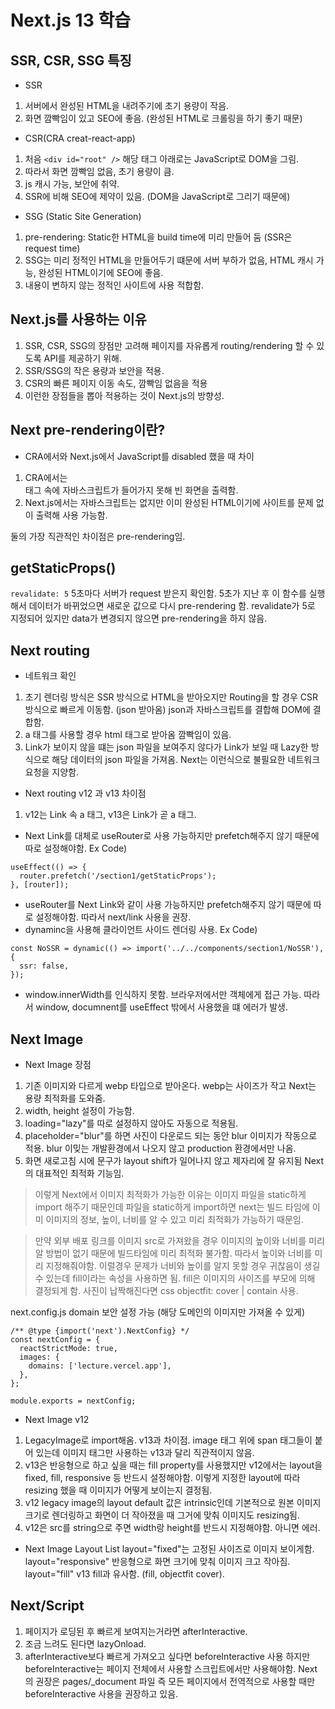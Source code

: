 # Next.js 13 학습

## SSR, CSR, SSG 특징

- SSR

1. 서버에서 완성된 HTML을 내려주기에 초기 용량이 작음.
2. 화면 깜빡임이 있고 SEO에 좋음. (완성된 HTML로 크롤링을 하기 좋기 때문)

- CSR(CRA creat-react-app)

1. 처음 `<div id="root" />` 해당 태그 아래로는 JavaScript로 DOM을 그림.
2. 따라서 화면 깜빡임 없음, 초기 용량이 큼.
3. js 캐시 가능, 보안에 취약.
4. SSR에 비해 SEO에 제약이 있음. (DOM을 JavaScript로 그리기 때문에)

- SSG (Static Site Generation)

1. pre-rendering: Static한 HTML을 build time에 미리 만들어 둠 (SSR은 request time)
2. SSG는 미리 정적인 HTML을 만들어두기 떄문에 서버 부하가 없음, HTML 캐시 가능, 완성된 HTML이기에 SEO에 좋음.
3. 내용이 변하지 않는 정적인 사이트에 사용 적합함.

## Next.js를 사용하는 이유

1. SSR, CSR, SSG의 장점만 고려해 페이지를 자유롭게 routing/rendering 할 수 있도록 API를 제공하기 위해.
2. SSR/SSG의 작은 용량과 보안을 적용.
3. CSR의 빠른 페이지 이동 속도, 깜빡임 없음을 적용
4. 이런한 장점들을 뽑아 적용하는 것이 Next.js의 방향성.

## Next pre-rendering이란?

- CRA에서와 Next.js에서 JavaScript를 disabled 했을 때 차이

1. CRA에서는 <div id="root" /> 태그 속에 자바스크립트가 들어가지 못해 빈 화면을 출력함.
2. Next.js에서는 자바스크립트는 없지만 이미 완성된 HTML이기에 사이트를 문제 없이 출력해 사용 가능함.

둘의 가장 직관적인 차이점은 pre-rendering임.

## getStaticProps()

```revalidate: 5``` 5초마다 서버가 request 받은지 확인함. 5초가 지난 후 이 함수를 실행해서 데이터가 바뀌었으면 새로운 값으로 다시 pre-rendering 함. revalidate가 5로 지정되어 있지만 data가 변경되지 않으면 pre-rendering을 하지 않음.

## Next routing

- 네트워크 확인
1. 초기 렌더링 방식은 SSR 방식으로 HTML을 받아오지만 Routing을 할 경우 CSR 방식으로 빠르게 이동함. (json 받아옴) json과 자바스크립트를 결합해 DOM에 결합함.
2. a 태그를 사용할 경우 html 태그로 받아옴 깜빡임이 있음.
3. Link가 보이지 않을 떄는 json 파일을 보여주지 않다가 Link가 보일 때 Lazy한 방식으로 해당 데이터의 json 파일을 가져옴. Next는 이런식으로 불필요한 네트워크 요청을 지양함.

- Next routing v12 과 v13 차이점
1. v12는 Link 속 a 태그, v13은 Link가 곧 a 태그.

- Next Link를 대체로 useRouter로 사용 가능하지만 prefetch해주지 않기 때문에 따로 설정해야함.
Ex Code)
```
useEffect(() => {
  router.prefetch('/section1/getStaticProps');
}, [router]);
```

- useRouter를 Next Link와 같이 사용 가능하지만 prefetch해주지 않기 때문에 따로 설정해야함. 따라서 next/link 사용을 권장.
- dynaminc을 사용해 클라이언트 사이드 렌더링 사용.
Ex Code)
```
const NoSSR = dynamic(() => import('../../components/section1/NoSSR'), {
  ssr: false,
});
```

- window.innerWidth를 인식하지 못함. 브라우저에서만 객체에게 접근 가능. 따라서 window, documnent를 useEffect 밖에서 사용했을 떄 에러가 발생.

## Next Image

- Next Image 장점
1. 기존 이미지와 다르게 webp 타입으로 받아온다. webp는 사이즈가 작고 Next는 용량 최적화를 도와줌.
2. width, height 설정이 가능함.
3. loading="lazy"를 따로 설정하지 않아도 자동으로 적용됨.
4. placeholder="blur"를 하면 사진이 다운로드 되는 동안 blur 이미지가 작동으로 적용. blur 이밎는 개발환경에서 나오지 않고 production 환경에서만 나옴.
5. 화면 새로고침 시에 문구가 layout shift가 일어나지 않고 제자리에 잘 유지됨 Next의 대표적인 최적화 기능임.

> 이렇게 Next에서 이미지 최적화가 가능한 이유는 이미지 파일을 static하게 import 해주기 때문인데 파일을 static하게 import하면 next는 빌드 타임에 이미 이미지의 정보, 높이, 너비를 알 수 있고 미리 최적화가 가능하기 때문임.

> 만약 외부 배포 링크를 이미지 src로 가져왔을 경우 이미지의 높이와 너비를 미리 알 방법이 없기 때문에 빌드타임에 미리 최적화 불가함. 따라서 높이와 너비를 미리 지정해줘야함. 이럴경우 문제가 너비와 높이를 알지 못할 경우 귀찮음이 생길 수 있는데 fill이라는 속성을 사용하면 됨. fill은 이미지의 사이즈를 부모에 의해 결정되게 함. 사진이 납짝해진다면 css objectfit: cover | contain 사용.

next.config.js
domain 보안 설정 가능 (해당 도메인의 이미지만 가져올 수 있게)
```
/** @type {import('next').NextConfig} */
const nextConfig = {
  reactStrictMode: true,
  images: {
    domains: ['lecture.vercel.app'],
  },
};

module.exports = nextConfig;
```

- Next Image v12
1. LegacyImage로 import해옴. v13과 차이점. image 태그 위에 span 태그들이 붙어 있는데 이미지 태그만 사용하는 v13과 달리 직관적이지 않음.
2. v13은 반응형으로 하고 싶을 때는 fill property를 사용했지만 v12에서는 layout을 fixed, fill, responsive 등 반드시 설정해야함. 이렇게 지정한 layout에 따라 resizing 했을 때 이미지가 어떻게 보이는지 결정됨.
3. v12 legacy image의 layout default 값은 intrinsic인데 기본적으로 원본 이미지 크기로 렌더링하고 화면이 더 작아졌을 때 그거에 맞춰 이미지도 resizing됨.
4. v12은 src를 string으로 주면 width랑 height를 반드시 지정해야함. 아니면 에러.

- Next Image Layout List
layout="fixed"는 고정된 사이즈로 이미지 보이게함.
layout="responsive" 반응형으로 화면 크기에 맞춰 이미지 크고 작아짐.
layout="fill" v13 fill과 유사함. (fill, objectfit cover).

## Next/Script

1. 페이지가 로딩된 후 빠르게 보여지는거라면 afterInteractive.
2. 조금 느려도 된다면 lazyOnload.
3. afterInteractive보다 빠르게 가져오고 싶다면 beforeInteractive 사용 하지만 beforeInteractive는 페이지 전체에서 사용할 스크립트에서만 사용해야함. Next의 권장은 pages/_document 파일 즉 모든 페이지에서 전역적으로 사용할 때만 beforeInteractive 사용을 권장하고 있음.
